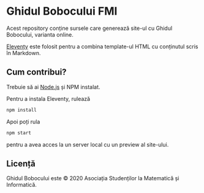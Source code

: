 # Ghidul Bobocului FMI

Acest repository conține sursele care generează site-ul cu Ghidul Bobocului, varianta online.

[Eleventy](https://www.11ty.dev/) este folosit pentru a combina template-ul HTML
cu conținutul scris în Markdown.

## Cum contribui?

Trebuie să ai [Node.js](https://nodejs.org/en/) și NPM instalat.

Pentru a instala Eleventy, rulează
```sh
npm install
```

Apoi poți rula
```sh
npm start
```
pentru a avea acces la un server local cu un preview al site-ului.

## Licență

Ghidul Bobocului este © 2020 Asociația Studenților la Matematică și Informatică.
